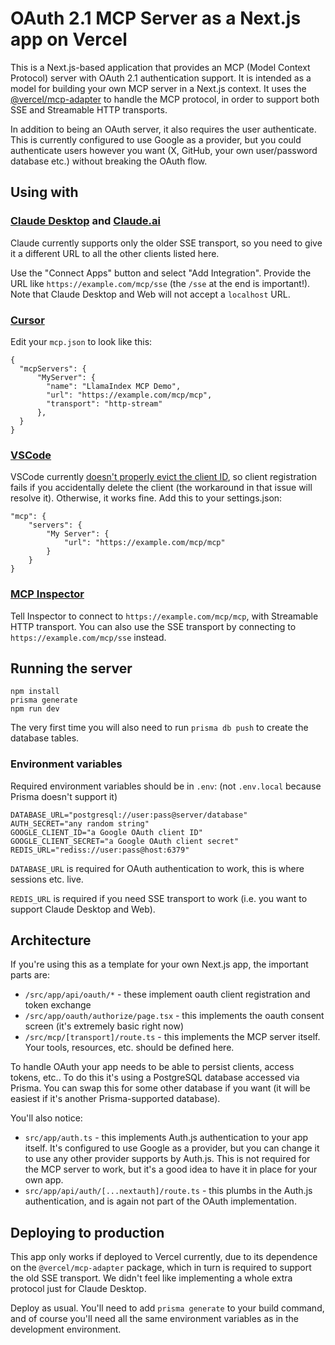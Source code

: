 # OAuth 2.1 MCP Server as a Next.js app on Vercel

This is a Next.js-based application that provides an MCP (Model Context Protocol) server with OAuth 2.1 authentication support. It is intended as a model for building your own MCP server in a Next.js context. It uses the [@vercel/mcp-adapter](https://github.com/vercel/mcp-adapter) to handle the MCP protocol, in order to support both SSE and Streamable HTTP transports.

In addition to being an OAuth server, it also requires the user authenticate. This is currently configured to use Google as a provider, but you could authenticate users however you want (X, GitHub, your own user/password database etc.) without breaking the OAuth flow.

## Using with

### [Claude Desktop](https://www.anthropic.com/products/claude-desktop) and [Claude.ai](https://claude.ai)

Claude currently supports only the older SSE transport, so you need to give it a different URL to all the other clients listed here. 

Use the "Connect Apps" button and select "Add Integration". Provide the URL like `https://example.com/mcp/sse` (the `/sse` at the end is important!). Note that Claude Desktop and Web will not accept a `localhost` URL.

### [Cursor](https://cursor.com/)

Edit your `mcp.json` to look like this:

```
{
  "mcpServers": {
      "MyServer": {
        "name": "LlamaIndex MCP Demo",
        "url": "https://example.com/mcp/mcp",
        "transport": "http-stream"
      },
  }
}
```

### [VSCode](https://code.visualstudio.com/)

VSCode currently [doesn't properly evict the client ID](https://github.com/microsoft/vscode/issues/250960), so client registration fails if you accidentally delete the client (the workaround in that issue will resolve it). Otherwise, it works fine. Add this to your settings.json:

```
"mcp": {
    "servers": {
        "My Server": {
            "url": "https://example.com/mcp/mcp"
        }
    }
}
```

### [MCP Inspector](https://modelcontextprotocol.io/docs/tools/inspector)

Tell Inspector to connect to `https://example.com/mcp/mcp`, with Streamable HTTP transport. You can also use the SSE transport by connecting to `https://example.com/mcp/sse` instead.

## Running the server

```
npm install
prisma generate
npm run dev
```

The very first time you will also need to run `prisma db push` to create the database tables.

### Environment variables

Required environment variables should be in `.env`: (not `.env.local` because Prisma doesn't support it)

```
DATABASE_URL="postgresql://user:pass@server/database"
AUTH_SECRET="any random string"
GOOGLE_CLIENT_ID="a Google OAuth client ID"
GOOGLE_CLIENT_SECRET="a Google OAuth client secret"
REDIS_URL="rediss://user:pass@host:6379"
```

`DATABASE_URL` is required for OAuth authentication to work, this is where sessions etc. live.

`REDIS_URL` is required if you need SSE transport to work (i.e. you want to support Claude Desktop and Web).

## Architecture

If you're using this as a template for your own Next.js app, the important parts are:
* `/src/app/api/oauth/*` - these implement oauth client registration and token exchange
* `/src/app/oauth/authorize/page.tsx` - this implements the oauth consent screen (it's extremely basic right now)
* `/src/mcp/[transport]/route.ts` - this implements the MCP server itself. Your tools, resources, etc. should be defined here.

To handle OAuth your app needs to be able to persist clients, access tokens, etc.. To do this it's using a PostgreSQL database accessed via Prisma. You can swap this for some other database if you want (it will be easiest if it's another Prisma-supported database).

You'll also notice:
* `src/app/auth.ts` - this implements Auth.js authentication to your app itself. It's configured to use Google as a provider, but you can change it to use any other provider supports by Auth.js. This is not required for the MCP server to work, but it's a good idea to have it in place for your own app.
* `src/app/api/auth/[...nextauth]/route.ts` - this plumbs in the Auth.js authentication, and is again not part of the OAuth implementation.

## Deploying to production

This app only works if deployed to Vercel currently, due to its dependence on the `@vercel/mcp-adapter` package, which in turn is required to support the old SSE transport. We didn't feel like implementing a whole extra protocol just for Claude Desktop.

Deploy as usual. You'll need to add `prisma generate` to your build command, and of course you'll need all the same environment variables as in the development environment.

